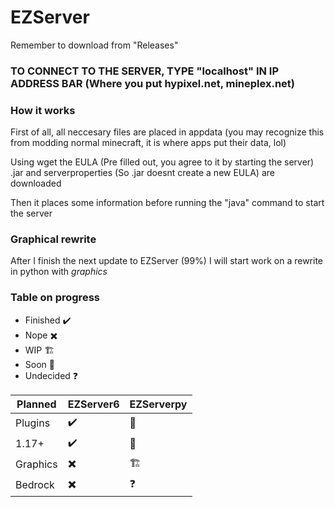 # EZServer
Remember to download from "Releases"

### TO CONNECT TO THE SERVER, TYPE "localhost" IN IP ADDRESS BAR (Where you put hypixel.net, mineplex.net)


### How it works

First of all, all neccesary files are placed in appdata (you may recognize this from modding normal minecraft, it is where apps put their data, lol)

Using wget the EULA (Pre filled out, you agree to it by starting the server) .jar and serverproperties (So .jar doesnt create a new EULA) are downloaded

Then it places some information before running the "java" command to start the server

### Graphical rewrite

After I finish the next update to EZServer (99%) I will start work on a rewrite in python with *graphics*

### Table on progress

- Finished ✔️
- Nope ✖️
- WIP 🏗️
- Soon 🚧
- Undecided ❓

| Planned | EZServer6 | EZServerpy |
| ----------- | ----------- | ----------- |
| Plugins | ✔️ | 🚧 |
| 1.17+ | ✔️ | 🚧 |
| Graphics | ✖️ | 🏗️ |
| Bedrock | ✖️ | ❓ |
